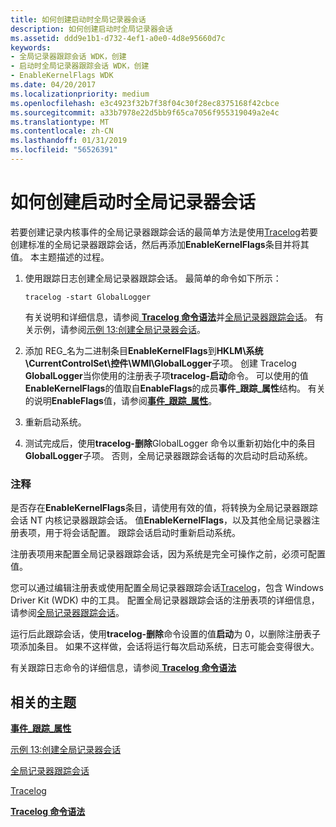 ```yaml
---
title: 如何创建启动时全局记录器会话
description: 如何创建启动时全局记录器会话
ms.assetid: ddd9e1b1-d732-4ef1-a0e0-4d8e95660d7c
keywords:
- 全局记录器跟踪会话 WDK，创建
- 启动时全局记录器跟踪会话 WDK，创建
- EnableKernelFlags WDK
ms.date: 04/20/2017
ms.localizationpriority: medium
ms.openlocfilehash: e3c4923f32b7f38f04c30f28ec8375168f42cbce
ms.sourcegitcommit: a33b7978e22d5bb9f65ca7056f955319049a2e4c
ms.translationtype: MT
ms.contentlocale: zh-CN
ms.lasthandoff: 01/31/2019
ms.locfileid: "56526391"
---
```

# <a name="how-to-create-a-boot-time-global-logger-session"></a>如何创建启动时全局记录器会话


若要创建记录内核事件的全局记录器跟踪会话的最简单方法是使用[Tracelog](tracelog.md)若要创建标准的全局记录器跟踪会话，然后再添加**EnableKernelFlags**条目并将其值。 本主题描述的过程。

1.  使用跟踪日志创建全局记录器跟踪会话。 最简单的命令如下所示：

    ```
    tracelog -start GlobalLogger
    ```

    有关说明和详细信息，请参阅[ **Tracelog 命令语法**](tracelog-command-syntax.md)并[全局记录器跟踪会话](global-logger-trace-session.md)。 有关示例，请参阅[示例 13:创建全局记录器会话](example-13--creating-a-global-logger-session.md)。

2.  添加 REG\_名为二进制条目**EnableKernelFlags**到**HKLM\\系统\\CurrentControlSet\\控件\\WMI\\GlobalLogger**子项。 创建 Tracelog **GlobalLogger**当你使用的注册表子项**tracelog-启动**命令。 可以使用的值**EnableKernelFlags**的值取自**EnableFlags**的成员**事件\_跟踪\_属性**结构。 有关的说明**EnableFlags**值，请参阅[**事件\_跟踪\_属性**](https://msdn.microsoft.com/library/windows/desktop/aa363784)。

3.  重新启动系统。

4.  测试完成后，使用**tracelog-删除**GlobalLogger 命令以重新初始化中的条目**GlobalLogger**子项。 否则，全局记录器跟踪会话每的次启动时启动系统。

### <a name="span-idcommentsspanspan-idcommentsspancomments"></a><span id="comments"></span><span id="COMMENTS"></span>注释

是否存在**EnableKernelFlags**条目，请使用有效的值，将转换为全局记录器跟踪会话 NT 内核记录器跟踪会话。 值**EnableKernelFlags**，以及其他全局记录器注册表项，用于将会话配置。 跟踪会话启动时重新启动系统。

注册表项用来配置全局记录器跟踪会话，因为系统是完全可操作之前，必须可配置值。

您可以通过编辑注册表或使用配置全局记录器跟踪会话[Tracelog](tracelog.md)，包含 Windows Driver Kit (WDK) 中的工具。 配置全局记录器跟踪会话的注册表项的详细信息，请参阅[全局记录器跟踪会话](global-logger-trace-session.md)。

运行后此跟踪会话，使用**tracelog-删除**命令设置的值**启动**为 0，以删除注册表子项添加条目。 如果不这样做，会话将运行每次启动系统，日志可能会变得很大。

有关跟踪日志命令的详细信息，请参阅[ **Tracelog 命令语法**](tracelog-command-syntax.md)

## <a name="span-idrelatedtopicsspanrelated-topics"></a><span id="related_topics"></span>相关的主题


[**事件\_跟踪\_属性**](https://msdn.microsoft.com/library/windows/desktop/aa363784)

[示例 13:创建全局记录器会话](example-13--creating-a-global-logger-session.md)

[全局记录器跟踪会话](global-logger-trace-session.md)

[Tracelog](tracelog.md)

[**Tracelog 命令语法**](tracelog-command-syntax.md)

 

 






